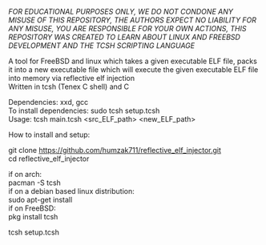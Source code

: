 *FOR EDUCATIONAL PURPOSES ONLY, WE DO NOT CONDONE ANY MISUSE OF THIS REPOSITORY, THE AUTHORS EXPECT NO LIABILITY FOR ANY MISUSE, YOU ARE RESPONSIBLE FOR YOUR OWN ACTIONS, THIS REPOSITORY WAS CREATED TO LEARN ABOUT LINUX AND FREEBSD DEVELOPMENT AND THE TCSH SCRIPTING LANGUAGE*

A tool for FreeBSD and linux which takes a given executable ELF file, packs it into a new executable file which will execute the given executable ELF file into memory via reflective elf injection<br>
Written in tcsh (Tenex C shell) and C<br>

Dependencies: xxd, gcc<br>
To install dependencies: sudo tcsh setup.tcsh<br>
Usage: tcsh main.tcsh <src_ELF_path> <new_ELF_path><br>

How to install and setup:

git clone https://github.com/humzak711/reflective_elf_injector.git<br>
cd reflective_elf_injector<br>

if on arch:<br>
pacman -S tcsh<br>
if on a debian based linux distribution:<br>
sudo apt-get install<br> 
if on FreeBSD:<br>
pkg install tcsh<br>

tcsh setup.tcsh<br>

